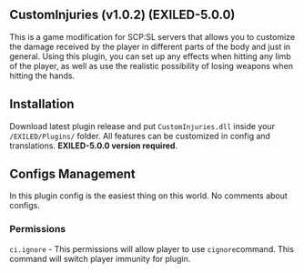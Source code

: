 ## CustomInjuries (v1.0.2) (EXILED-5.0.0)
This is a game modification for SCP:SL servers that allows you to customize the damage received by the player in different parts of the body and just in general. Using this plugin, you can set up any effects when hitting any limb of the player, as well as use the realistic possibility of losing weapons when hitting the hands.

## Installation
Download latest plugin release and put ``CustomInjuries.dll`` inside your ``/EXILED/Plugins/`` folder. All features can be customized in config and translations. __EXILED-5.0.0 version required__.

## Configs Management
In this plugin config is the easiest thing on this world. No comments about configs.

### Permissions
``ci.ignore`` - This permissions will allow player to use ``cignore``command. This command will switch player immunity for plugin.
